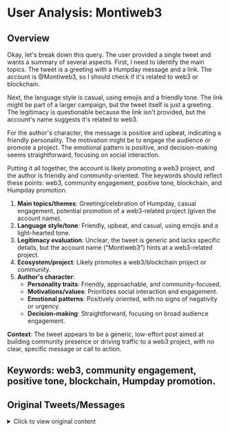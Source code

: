 # User Analysis: Montiweb3

## Overview

<think>
Okay, let's break down this query. The user provided a single tweet and wants a summary of several aspects. First, I need to identify the main topics. The tweet is a greeting with a Humpday message and a link. The account is @Montiweb3, so I should check if it's related to web3 or blockchain.

Next, the language style is casual, using emojis and a friendly tone. The link might be part of a larger campaign, but the tweet itself is just a greeting. The legitimacy is questionable because the link isn't provided, but the account's name suggests it's related to web3. 

For the author's character, the message is positive and upbeat, indicating a friendly personality. The motivation might be to engage the audience or promote a project. The emotional pattern is positive, and decision-making seems straightforward, focusing on social interaction. 

Putting it all together, the account is likely promoting a web3 project, and the author is friendly and community-oriented. The keywords should reflect these points: web3, community engagement, positive tone, blockchain, and Humpday promotion.
</think>

1. **Main topics/themes**: Greeting/celebration of Humpday, casual engagement, potential promotion of a web3-related project (given the account name).  
2. **Language style/tone**: Friendly, upbeat, and casual, using emojis and a light-hearted tone.  
3. **Legitimacy evaluation**: Unclear; the tweet is generic and lacks specific details, but the account name ("Montiweb3") hints at a web3-related project.  
4. **Ecosystem/project**: Likely promotes a web3/blockchain project or community.  
5. **Author's character**:  
   - **Personality traits**: Friendly, approachable, and community-focused.  
   - **Motivations/values**: Prioritizes social interaction and engagement.  
   - **Emotional patterns**: Positively oriented, with no signs of negativity or urgency.  
   - **Decision-making**: Straightforward, focusing on broad audience engagement.  

**Context**: The tweet appears to be a generic, low-effort post aimed at building community presence or driving traffic to a web3 project, with no clear, specific message or call to action.  

**Keywords**: web3, community engagement, positive tone, blockchain, Humpday promotion.
---
## Original Tweets/Messages

<details>
<summary>Click to view original content</summary>

| Type | Content |
|------|---------|
| messages | GM TO EVERYONE ☀️

Happy Humpday 🐪 https://t.co/aJtwYui6GL |

</details>
